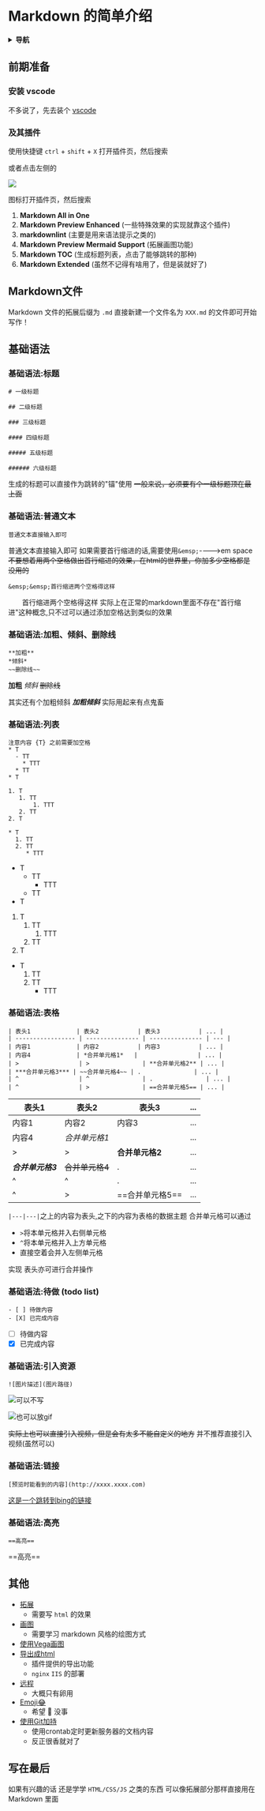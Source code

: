 <!--
 * @Author: CollapseNav
 * @Date: 2020-06-05 20:02:09
 * @LastEditors: CollapseNav
 * @LastEditTime: 2020-07-22 18:31:48
 * @Description:
-->

# Markdown 的简单介绍

<details>
  <summary><b>导航</b></summary>
<!-- @import "[TOC]" {cmd="toc" depthFrom=1 depthTo=6 orderedList=false} -->

<!-- code_chunk_output -->

- [Markdown 的简单介绍](#markdown-的简单介绍)
  - [前期准备](#前期准备)
    - [安装 vscode](#安装-vscode)
    - [及其插件](#及其插件)
  - [Markdown文件](#markdown文件)
  - [基础语法](#基础语法)
    - [基础语法:标题](#基础语法标题)
    - [基础语法:普通文本](#基础语法普通文本)
    - [基础语法:加粗、倾斜、删除线](#基础语法加粗-倾斜-删除线)
    - [基础语法:列表](#基础语法列表)
    - [基础语法:表格](#基础语法表格)
    - [基础语法:待做 (todo list)](#基础语法待做-todo-list)
    - [基础语法:引入资源](#基础语法引入资源)
    - [基础语法:链接](#基础语法链接)
    - [基础语法:高亮](#基础语法高亮)
  - [其他](#其他)
  - [写在最后](#写在最后)

<!-- /code_chunk_output -->
</details>

## 前期准备

### 安装 vscode

不多说了，先去装个 [vscode](https://code.visualstudio.com/)

### 及其插件

使用快捷键 `ctrl` + `shift` + `X` 打开插件页，然后搜索

或者点击左侧的

![](./src/left.png)

图标打开插件页，然后搜索

1. **Markdown All in One**
2. **Markdown Preview Enhanced** (一些特殊效果的实现就靠这个插件)
3. **markdownlint** (主要是用来语法提示之类的)
4. **Markdown Preview Mermaid Support** (拓展画图功能)
5. **Markdown TOC** (生成标题列表，点击了能够跳转的那种)
6. **Markdown Extended** (虽然不记得有啥用了，但是装就好了)

## Markdown文件

Markdown 文件的拓展后缀为 `.md`
直接新建一个文件名为 `XXX.md` 的文件即可开始写作！

## 基础语法

### 基础语法:标题

```text
# 一级标题

## 二级标题

### 三级标题

#### 四级标题

##### 五级标题

###### 六级标题

```

生成的标题可以直接作为跳转的"锚"使用
~~一般来说，必须要有个一级标题顶在最上面~~

### 基础语法:普通文本

```text
普通文本直接输入即可
```

普通文本直接输入即可
如果需要首行缩进的话,需要使用`&emsp;`---->em space
~~不要想着用两个空格做出首行缩进的效果，在html的世界里，你加多少空格都是没用的~~


```text
&emsp;&emsp;首行缩进两个空格得这样
```

&emsp;&emsp;首行缩进两个空格得这样
实际上在正常的markdown里面不存在"首行缩进"这种概念,只不过可以通过添加空格达到类似的效果

### 基础语法:加粗、倾斜、删除线

```text
**加粗**
*倾斜*
~~删除线~~
```

**加粗**
*倾斜*
~~删除线~~

其实还有个加粗倾斜
***加粗倾斜***
实际用起来有点鬼畜

### 基础语法:列表

```text
注意内容 {T} 之前需要加空格
* T
  - TT
    * TTT
  * TT
* T

1. T
   1. TT
       1. TTT
   2. TT
2. T

* T
  1. TT
  2. TT
     * TTT
```

* T
  - TT
    * TTT
  * TT
* T

1. T
   1. TT
       1. TTT
   2. TT
2. T

* T
  1. TT
  2. TT
     * TTT

### 基础语法:表格

```text
| 表头1             | 表头2           | 表头3           | ... |
| ----------------- | --------------- | --------------- | --- |
| 内容1             | 内容2           | 内容3           | ... |
| 内容4             | *合并单元格1*   |                 | ... |
| >                 | >               | **合并单元格2** | ... |
| ***合并单元格3*** | ~~合并单元格4~~ | .               | ... |
| ^                 | ^               | .               | ... |
| ^                 | >               | ==合并单元格5== | ... |
```

| 表头1             | 表头2           | 表头3           | ... |
| ----------------- | --------------- | --------------- | --- |
| 内容1             | 内容2           | 内容3           | ... |
| 内容4             | *合并单元格1*   |                 | ... |
| >                 | >               | **合并单元格2** | ... |
| ***合并单元格3*** | ~~合并单元格4~~ | .               | ... |
| ^                 | ^               | .               | ... |
| ^                 | >               | ==合并单元格5== | ... |

`|---|---|`之上的内容为表头,之下的内容为表格的数据主题
合并单元格可以通过

* `>`将本单元格并入右侧单元格
* `^`将本单元格并入上方单元格
* 直接空着会并入左侧单元格

实现
表头亦可进行合并操作


### 基础语法:待做 (todo list)

```text
- [ ] 待做内容
- [X] 已完成内容
```

- [ ] 待做内容
- [X] 已完成内容

### 基础语法:引入资源

```text
![图片描述](图片路径)
```

![可以不写](./src/srcJpg.jpg)

![也可以放gif](./src/srcGif.gif)

~~实际上也可以直接引入视频，但是会有太多不能自定义的地方~~
并不推荐直接引入视频(虽然可以)

### 基础语法:链接

```text
[预览时能看到的内容](http://xxxx.xxxx.com)
```

[这是一个跳转到bing的链接](http://cn.bing.com)

### 基础语法:高亮

```text
==高亮==
```

==高亮==

## 其他

* [拓展](./ext.html)
  * 需要写 `html` 的效果
* [画图](./huatu.html)
  * 需要学习 markdown 风格的绘图方式
* [使用Vega画图](./vega.html)
* [导出成html](./exportHtml.html)
  * 插件提供的导出功能
  * `nginx` `IIS` 的部署
* [远程](./remote.html)
  * 大概只有卵用
* [Emoji😂](./emoji.html)
  * 希望 🙏 没事
* [使用Git加持](./usegit.html)
  * 使用crontab定时更新服务器的文档内容
  * 反正很香就对了

## 写在最后

如果有兴趣的话
还是学学 `HTML/CSS/JS` 之类的东西
可以像拓展部分那样直接用在 Markdown 里面
